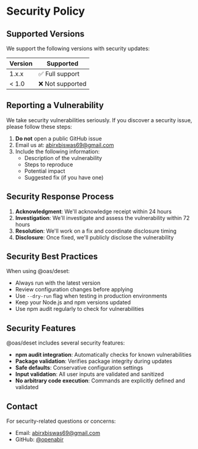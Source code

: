 # Security Policy

## Supported Versions

We support the following versions with security updates:

| Version | Supported        |
| ------- | ---------------- |
| 1.x.x   | ✅ Full support  |
| < 1.0   | ❌ Not supported |

## Reporting a Vulnerability

We take security vulnerabilities seriously. If you discover a security issue, please follow these steps:

1. **Do not** open a public GitHub issue
2. Email us at: abirxbiswas69@gmail.com
3. Include the following information:
   - Description of the vulnerability
   - Steps to reproduce
   - Potential impact
   - Suggested fix (if you have one)

## Security Response Process

1. **Acknowledgment**: We'll acknowledge receipt within 24 hours
2. **Investigation**: We'll investigate and assess the vulnerability within 72 hours
3. **Resolution**: We'll work on a fix and coordinate disclosure timing
4. **Disclosure**: Once fixed, we'll publicly disclose the vulnerability

## Security Best Practices

When using @oas/deset:

- Always run with the latest version
- Review configuration changes before applying
- Use `--dry-run` flag when testing in production environments
- Keep your Node.js and npm versions updated
- Use npm audit regularly to check for vulnerabilities

## Security Features

@oas/deset includes several security features:

- **npm audit integration**: Automatically checks for known vulnerabilities
- **Package validation**: Verifies package integrity during updates
- **Safe defaults**: Conservative configuration settings
- **Input validation**: All user inputs are validated and sanitized
- **No arbitrary code execution**: Commands are explicitly defined and validated

## Contact

For security-related questions or concerns:

- Email: abirxbiswas69@gmail.com
- GitHub: [@openabir](https://github.com/openabir)
